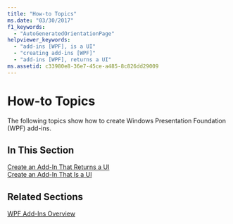 ```yaml
---
title: "How-to Topics"
ms.date: "03/30/2017"
f1_keywords: 
  - "AutoGeneratedOrientationPage"
helpviewer_keywords: 
  - "add-ins [WPF], is a UI"
  - "creating add-ins [WPF]"
  - "add-ins [WPF], returns a UI"
ms.assetid: c33980e8-36e7-45ce-a485-8c826dd29009
---
```

# How-to Topics
The following topics show how to create Windows Presentation Foundation (WPF) add-ins.  
  
## In This Section  
 [Create an Add-In That Returns a UI](how-to-create-an-add-in-that-returns-a-ui.md)  
 [Create an Add-In That Is a UI](how-to-create-an-add-in-that-is-a-ui.md)  
  
## Related Sections  
 [WPF Add-Ins Overview](wpf-add-ins-overview.md)
